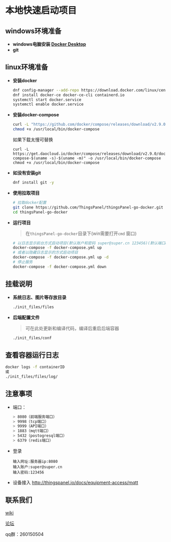 # 本地快速启动项目

## windows环境准备

- **windows电脑安装 [Docker Desktop](https://www.docker.com/products/docker-desktop)**
- **git**

## linux环境准备

- **安装docker**

    ```bash
    dnf config-manager --add-repo https://download.docker.com/linux/centos/docker-ce.repo
    dnf install docker-ce docker-ce-cli containerd.io
    systemctl start docker.service
    systemctl enable docker.service
    ```

- **安装docker-compose**

    ```bash
    curl -L "https://github.com/docker/compose/releases/download/v2.9.0/docker-compose-$(uname -s)-$(uname -m)" -o /usr/local/bin/docker-compose
    chmod +x /usr/local/bin/docker-compose
    ```
    如果下载太慢可替换
    ```
    curl -L https://get.daocloud.io/docker/compose/releases/download/v2.9.0/docker-compose-$(uname -s)-$(uname -m)" -o /usr/local/bin/docker-compose
    chmod +x /usr/local/bin/docker-compose
    ```

- **如没有安装git**

    ```bash
    dnf install git -y
    ```

- **使用拉取项目**

    ```bash
    # 拉取docker配置
    git clone https://github.com/ThingsPanel/thingsPanel-go-docker.git
    cd thingsPanel-go-docker
    ```

- **运行项目**

    > 在`thingsPanel-go-docker`目录下(win需要打开`cmd` 窗口)

    ```bash
    # 以日志显示前台方式启动项目(默认账户和密码 super@super.cn 123456)(默认端口8080)
    docker-compose -f docker-compose.yml up
    # 或者以隐藏日志显示的方式启动项目
    docker-compose -f docker-compose.yml up -d
    # 停止服务
    docker-compose -f docker-compose.yml down
    ```

## 挂载说明

- **系统日志、图片等存放目录**

    ```bash
    ./init_files/files
    ```


- **后端配置文件**
    > 可在此处更新和编译代码，编译后重启后端容器

    ```bash
    ./init_files/conf
    ```

## 查看容器运行日志

```bash
docker logs -f containerID
或
./init_files/files/log/
```

## 注意事项

- 端口：

    ```bash
    > 8080（前端服务端口）
    > 9998（tcp端口）
    > 9999（API端口）
    > 1883（mqtt端口）
    > 5432（postogresql端口）
    > 6379（redis端口）
    ```
- 登录

    ```
    输入网址:服务器ip:8080
    输入账户:super@super.cn
    输入密码:123456
    ```
- 设备接入
    http://thingspanel.io/docs/equipment-access/mqtt


## 联系我们

[wiki](http://wiki.thingspanel.cn/index.php?title=%E9%A6%96%E9%A1%B5)

[论坛](http://forum.thingspanel.cn/)

qq群：260150504
